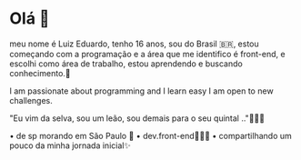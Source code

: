 # Olá 👋
meu nome é Luiz Eduardo, tenho 16 anos, sou do Brasil 🇧🇷, estou começando com a programação e a área que me identifico é front-end, e escolhi como área de trabalho, estou aprendendo e buscando conhecimento.🧠


I am passionate about programming and I learn easy I am open to new challenges.

"Eu vim da selva, sou um leão, sou demais para o seu quintal .."🦁🤴🏿

• de sp morando em São Paulo 🌆
• dev.front-end👨🏿‍💻
• compartilhando um pouco da minha jornada inicial✨


